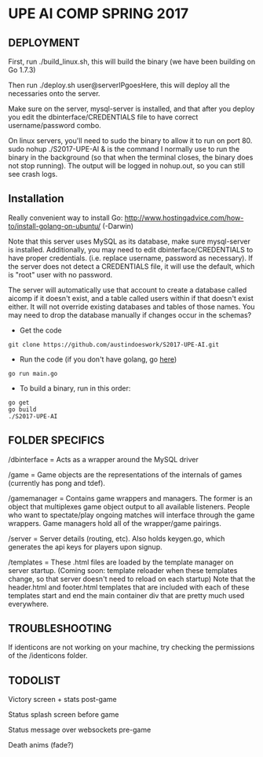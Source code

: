 # UPE AI COMP SPRING 2017

## DEPLOYMENT

First, run ./build_linux.sh, this will build the binary (we have been building on Go 1.7.3)

Then run ./deploy.sh user@serverIPgoesHere, this will deploy all the necessaries onto the server.

Make sure on the server, mysql-server is installed, and that after you deploy you edit the dbinterface/CREDENTIALS file to have correct username/password combo.

On linux servers, you'll need to sudo the binary to allow it to run on port 80. sudo nohup ./S2017-UPE-AI & is the command I normally use to run the binary in the background (so that when the terminal closes, the binary does not stop running). The output will be logged in nohup.out, so you can still see crash logs.

## Installation

Really convenient way to install Go: http://www.hostingadvice.com/how-to/install-golang-on-ubuntu/ (-Darwin)

Note that this server uses MySQL as its database, make sure mysql-server is installed.
Additionally, you may need to edit dbinterface/CREDENTIALS to have proper credentials. (i.e. replace username, password as necessary). If the server does not detect a CREDENTIALS file, it will use the default, which is "root" user with no password.

The server will automatically use that account to create a database called aicomp if it doesn't exist, and a table called users within if that doesn't exist either.
It will not override existing databases and tables of those names. You may need to drop the database manually if changes occur in the schemas?

- Get the code

```
git clone https://github.com/austindoeswork/S2017-UPE-AI.git
```

- Run the code (if you don't have golang, go <a href="https://golang.org/doc/install/source">here</a>)

```
go run main.go
```

- To build a binary, run in this order:

```
go get
go build
./S2017-UPE-AI
```

## FOLDER SPECIFICS

/dbinterface = Acts as a wrapper around the MySQL driver

/game = Game objects are the representations of the internals of games (currently has pong and tdef).

/gamemanager = Contains game wrappers and managers. The former is an object that multiplexes game object output to all available listeners.
People who want to spectate/play ongoing matches will interface through the game wrappers. Game managers hold all of the wrapper/game pairings.

/server = Server details (routing, etc). Also holds keygen.go, which generates the api keys for players upon signup.

/templates = These .html files are loaded by the template manager on server startup. (Coming soon: template reloader when these templates change, so that server doesn't need to reload on each startup)
Note that the header.html and footer.html templates that are included with each of these templates start and end the main container div that are pretty much used everywhere.

## TROUBLESHOOTING

If identicons are not working on your machine, try checking the permissions of the /identicons folder.

## TODOLIST

Victory screen + stats post-game

Status splash screen before game

Status message over websockets pre-game

Death anims (fade?)